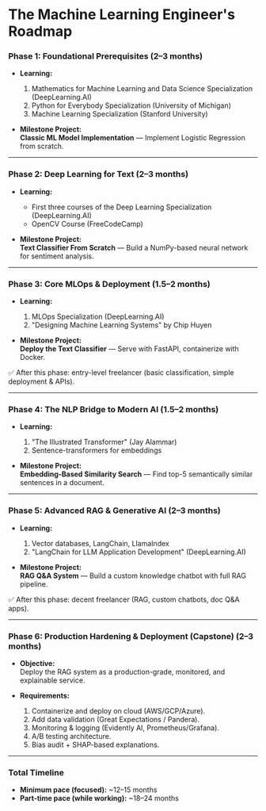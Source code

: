 # The Machine Learning Engineer's Roadmap

### Phase 1: Foundational Prerequisites (2–3 months)

* **Learning:**
  1. Mathematics for Machine Learning and Data Science Specialization (DeepLearning.AI)  
  2. Python for Everybody Specialization (University of Michigan)  
  3. Machine Learning Specialization (Stanford University)  

* **Milestone Project:**  
  **Classic ML Model Implementation** — Implement Logistic Regression from scratch.  

---

### Phase 2: Deep Learning for Text (2–3 months)

* **Learning:**
  * First three courses of the Deep Learning Specialization (DeepLearning.AI)  
  * OpenCV Course (FreeCodeCamp)  

* **Milestone Project:**  
  **Text Classifier From Scratch** — Build a NumPy-based neural network for sentiment analysis.  

---

### Phase 3: Core MLOps & Deployment (1.5–2 months)

* **Learning:**
  1. MLOps Specialization (DeepLearning.AI)  
  2. "Designing Machine Learning Systems" by Chip Huyen  

* **Milestone Project:**  
  **Deploy the Text Classifier** — Serve with FastAPI, containerize with Docker.  

✅ After this phase: entry-level freelancer (basic classification, simple deployment & APIs).  

---

### Phase 4: The NLP Bridge to Modern AI (1.5–2 months)

* **Learning:**
  1. "The Illustrated Transformer" (Jay Alammar)  
  2. Sentence-transformers for embeddings  

* **Milestone Project:**  
  **Embedding-Based Similarity Search** — Find top-5 semantically similar sentences in a document.  

---

### Phase 5: Advanced RAG & Generative AI (2–3 months)

* **Learning:**
  1. Vector databases, LangChain, LlamaIndex  
  2. "LangChain for LLM Application Development" (DeepLearning.AI)  

* **Milestone Project:**  
  **RAG Q&A System** — Build a custom knowledge chatbot with full RAG pipeline.  

✅ After this phase: decent freelancer (RAG, custom chatbots, doc Q&A apps).  

---

### Phase 6: Production Hardening & Deployment (Capstone) (2–3 months)

* **Objective:**  
  Deploy the RAG system as a production-grade, monitored, and explainable service.  

* **Requirements:**  
  1. Containerize and deploy on cloud (AWS/GCP/Azure).  
  2. Add data validation (Great Expectations / Pandera).  
  3. Monitoring & logging (Evidently AI, Prometheus/Grafana).  
  4. A/B testing architecture.  
  5. Bias audit + SHAP-based explanations.  

---

### Total Timeline

- **Minimum pace (focused):** ~12–15 months  
- **Part-time pace (while working):** ~18–24 months  
